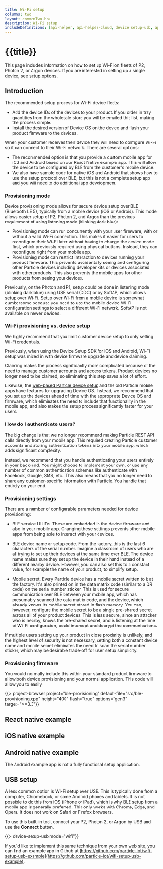 ```yaml
---
title: Wi-Fi setup
columns: two
layout: commonTwo.hbs
description: Wi-Fi setup
includeDefinitions: [api-helper, api-helper-cloud, device-setup-usb, api-helper-projects, api-helper-protobuf, api-helper-usb, api-helper-extras, api-helper-tickets, webdfu, zip]
---
```



# {{title}}

This page includes information on how to set up Wi-Fi on fleets of P2, Photon 2, or Argon devices. If you are interested in setting up a single device, see [setup options](/getting-started/setup/setup-options).

## Introduction

The recommended setup process for Wi-Fi device fleets:

- Add the device IDs of the devices to your product. If you order in tray quantities from the wholesale store you will be emailed this list, making the process simple.
- Install the desired version of Device OS on the device and flash your product firmware to the devices.

When your customer receives their device they will need to configure Wi-Fi so it can connect to their Wi-Fi network. There are several options:

- The recommended option is that you provide a custom mobile app for iOS and Android based on our React Native example app. This will allow the device to be configured by BLE from the customer's mobile device.
- We also have sample code for native iOS and Android that shows how to use the setup protocol over BLE, but this is not a complete setup app and you will need to do additional app development.

### Provisioning mode

Device provisioning mode allows for secure device setup over BLE (Bluetooth LE 5), typically from a mobile device (iOS or Android). This mode allows easier setup of P2, Photon 2, and Argon than the previous requirement of using listening mode (blinking dark blue):

- Provisioning mode can run concurrently with your user firmware, with or without a valid Wi-Fi connection. This makes it easier for users to reconfigure their Wi-Fi later without having to change the device mode first, which previously required using physical buttons. Instead, they can reconfigure right from your mobile app.
- Provisioning mode can restrict interaction to devices running your product firmware. This prevents accidentally seeing and configuring other Particle devices including developer kits or devices associated with other products. This also prevents the mobile apps for other products from seeing your devices.

Previously, on the Photon and P1, setup could be done in listening mode (blinking dark blue) using USB serial (CDC) or by SoftAP, which allows setup over Wi-Fi. Setup over Wi-Fi from a mobile device is somewhat cumbersome because you need to use the mobile device Wi-Fi configuration settings to select a different Wi-Fi network. SoftAP is not available on newer devices.

### Wi-Fi provisioning vs. device setup

We highly recommend that you limit customer device setup to only setting Wi-Fi credentials.

Previously, when using the Device Setup SDK for iOS and Android, Wi-Fi setup was mixed in with device firmware upgrade and device claiming. 

Claiming makes the process significantly more complicated because of the need to manage customer accounts and access tokens. Product devices no longer need to be claimed, so eliminating this step saves a lot of effort.

Likewise, the [web-based Particle device setup](https://setup.particle.io/) and the old Particle mobile apps have features for upgrading Device OS. Instead, we recommend that you set up the devices ahead of time with the appropriate Device OS and firmware, which eliminates the need to include that functionality in the mobile app, and also makes the setup process significantly faster for your users.

### How do I authenticate users?

The big change is that we no longer recommend making Particle REST API calls directly from your mobile app. This required creating Particle customer accounts and storing authentication tokens into your mobile app, which adds significant complexity.

Instead, we recommend that you handle authenticating your users entirely in your back-end. You might choose to implement your own, or use any number of common authentication schemes like authenticate with Facebook, Google, SMS, etc.. This also means that you no longer need to share any customer-specific information with Particle. You handle that entirely on your end.

### Provisioning settings

There are a number of configurable parameters needed for device provisioning:

- BLE service UUIDs. These are embedded in the device firmware and also in your mobile app. Changing these settings prevents other mobile apps from being able to interact with your devices.

- BLE device name or setup code. From the factory, this is the last 6 characters of the serial number. Imagine a classroom of users who are all trying to set up their devices at the same time over BLE. The device name makes sure they set up the device in their hand instead of a different nearby device. However, you can also set this to a constant value, for example the name of your product, to simplify setup.

- Mobile secret. Every Particle device has a mobile secret written to it at the factory. It's also printed on in the data matrix code (similar to a QR code) on the serial number sticker. This is used for secure communication over BLE between your mobile app, which has presumably scanned the data matrix code, and the device, which already knows its mobile secret stored in flash memory. You can, however, configure the mobile secret to be a single pre-shared secret across all of your product devices. This is less secure, since an attacker who is nearby, knows the pre-shared secret, and is listening at the time of Wi-Fi configuration, could intercept and decrypt the communications. 

If multiple users setting up your product in close proximity is unlikely, and the highest level of security is not necessary, setting both a constant device name and mobile secret eliminates the need to scan the serial number sticker, which may be desirable trade-off for user setup simplicity.

### Provisioning firmware

You would normally include this within your standard product firmware to allow both device provisioning and your normal application. This code will allow you to easily 

{{> project-browser project="ble-provisioning" default-file="src/ble-provisioning.cpp" height="400" flash="true" options="gen3" target=">=3.3"}}


## React native example

## iOS native example

## Android native example

The Android example app is not a fully functional setup application. 

## USB setup

A less common option is Wi-Fi setup over USB. This is typically done from a computer, Chromebook, or some Android phones and tablets. It is not possible to do this from iOS (iPhone or iPad), which is why BLE setup from a mobile app is generally preferred. This only works with Chrome, Edge, and Opera. It does not work on Safari or Firefox browsers.

To use this built-in tool, connect your P2, Photon 2, or Argon by USB and use the **Connect** button.

{{> device-setup-usb mode="wifi"}}

If you'd like to implement this same technique from your own web site, you can find an example app in Github at [https://github.com/particle-iot/wifi-setup-usb-example](https://github.com/particle-iot/wifi-setup-usb-example).

